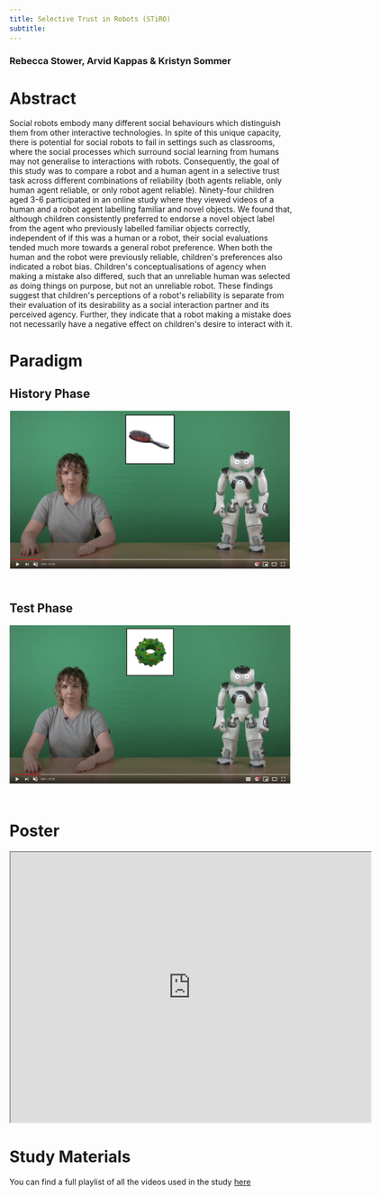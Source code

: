 ```yaml
---
title: Selective Trust in Robots (STiRO)
subtitle: 
---
```

### Rebecca Stower, Arvid Kappas & Kristyn Sommer

# Abstract

Social robots embody many different social behaviours which distinguish them from other interactive technologies. In spite of this unique capacity, there is potential for social robots to fail in settings such as classrooms, where the social processes which surround social learning from humans may not generalise to interactions with robots. Consequently, the goal of this study was to compare a robot and a human agent in a selective trust task across different combinations of reliability (both agents reliable, only human agent reliable, or only robot agent reliable). Ninety-four children aged 3-6 participated in an online study where they viewed videos of a human and a robot agent labelling familiar and novel objects. We found that, although children consistently preferred to endorse a novel object label from the agent who previously labelled familiar objects correctly, independent of if this was a human or a robot, their social evaluations tended much more towards a general robot preference. When both the human and the robot were previously reliable, children's preferences also indicated a robot bias. Children's conceptualisations of agency when making a mistake also differed, such that an unreliable human was selected as doing things on purpose, but not an unreliable robot. These findings suggest that children's perceptions of a robot's reliability is separate from their evaluation of its desirability as a social interaction partner and its perceived agency. Further, they indicate that a robot making a mistake does not necessarily have a negative effect on children's desire to interact with it.

# Paradigm
## History Phase
<img style="padding-bottom:25px" src="/assets/img/history.gif"
     width = "500"
     class="center"/>

## Test Phase
<img style="padding-bottom:25px" src="/assets/img/test.gif"
     width = "500"
     class="center"/>

# Poster
<p style="text-align:center;">
<iframe src="https://drive.google.com/file/d/1uDfn5pzgRj9QR9uVPLxeozH6lnv-eBjp/preview" width="640" height="480" allow="autoplay"></iframe>
</p>

# Study Materials

You can find a full playlist of all the videos used in the study <a href="https://youtube.com/playlist?list=PLvLRx6TCbSjwq-0TYJYJMI7eZCPflj62i">here</a> 
